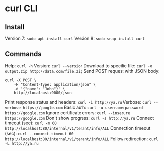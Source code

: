 # curl CLI

## Install
Version 7: `sudo apt install curl`
Version 8: `sudo snap install curl`

## Commands
Help: `curl -h`
Version: `curl --version`
Download to specific file: `curl -o output.zip http://data.com/file.zip`
Send POST request with JSON body:
```
curl -X POST \
	-H "Content-Type: application/json" \
	-d '{"name": "John"}' \
	http://localhost:9000/json
```
Print response status and headers: `curl -i http://ya.ru`
Verbose: `curl --verbose https://google.com`
Basic auth: `curl -u username:password https://google.com`
Ignore certificate errors: `curl --insecure https://google.com`
Don't show progress: `curl -s http://ya.ru`
Connect timeout (sec): `curl -m 60 http://localhost:80/internal/v1/tenant/info/ALL`
Connection timeout (sec): `curl --connect-timeout 60 http://localhost:80/internal/v1/tenant/info/ALL`
Follow redirection: `curl -L http://ya.ru`
